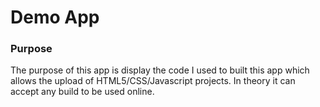 # Demo App

### Purpose

The purpose of this app is display the code I used to built this app which allows the upload of HTML5/CSS/Javascript projects. In theory it can accept any build to be used online.
